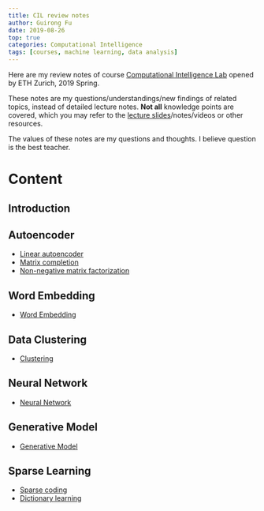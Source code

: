 ```yaml
---
title: CIL review notes
author: Guirong Fu
date: 2019-08-26
top: true
categories: Computational Intelligence
tags: [courses, machine learning, data analysis]
---
```


Here are my review notes of course [Computational Intelligence Lab](http://www.da.inf.ethz.ch/teaching/2019/CIL/) opened by ETH Zurich, 2019 Spring.

These notes are my questions/understandings/new findings of related topics, instead of detailed lecture notes. **Not all** knowledge points are covered, which you may refer to the [lecture slides](http://www.da.inf.ethz.ch/teaching/2019/CIL/)/notes/videos or other resources. 

The values of these notes are my questions and thoughts. I believe question is the best teacher.

# Content

## Introduction

## Autoencoder

- [Linear autoencoder](../1la/index.html)
- [Matrix completion](../2mc/index.html)
- [Non-negative matrix factorization](../3nn/index.html)

## Word Embedding

- [Word Embedding](../5we/index.html)

## Data Clustering

- [Clustering](../6mm/index.html)

## Neural Network

- [Neural Network](../7cnn/index.html)

## Generative Model

- [Generative Model](../8gm/index.html)

## Sparse Learning

- [Sparse coding](../9sc/index.html)
- [Dictionary learning](../10dl/index.html)